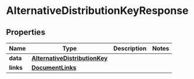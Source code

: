 

# AlternativeDistributionKeyResponse


## Properties

| Name | Type | Description | Notes |
|------------ | ------------- | ------------- | -------------|
|**data** | [**AlternativeDistributionKey**](AlternativeDistributionKey.md) |  |  |
|**links** | [**DocumentLinks**](DocumentLinks.md) |  |  |



